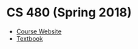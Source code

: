 # CS 480 (Spring 2018)

- [Course Website](https://ece.uwaterloo.ca/~s232sun/489/index.html)
- [Textbook](https://www.deeplearningbook.org)
